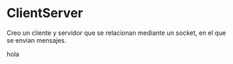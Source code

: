 # ClientServer
Creo un cliente y servidor que se relacionan mediante un socket, en el que se envían mensajes.

hola